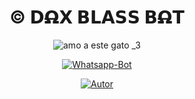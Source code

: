 
<h1 align='center'>© 𝗗𝝮̶𝗫 𝗕𝗟𝗔𝗦𝗦 𝗕𝝮̶𝗧</h1>

<div align="center">

![amo a este gato _3](https://telegra.ph/file/6f6a01aafe9c33c51e5d8.jpg)

<a href="#"><img title="Whatsapp-Bot" src="https://img.shields.io/badge/Whatsapp Bot-green?colorA=%23ff0000&colorB=%23017e40&style=for-the-badge"></a>

</p>

<p align="center">

<a href="https://github.com/ALBERTO9883"><img title="Autor" src="https://img.shields.io/badge/AUTOR-ALBERTO-red.svg?style=for-the-badge&logo=github"></a>

</p>


